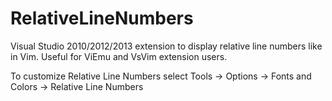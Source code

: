 RelativeLineNumbers
===================

Visual Studio 2010/2012/2013 extension to display relative line numbers like in Vim. Useful for ViEmu and VsVim extension users.

To customize Relative Line Numbers select Tools -> Options -> Fonts and Colors -> Relative Line Numbers

